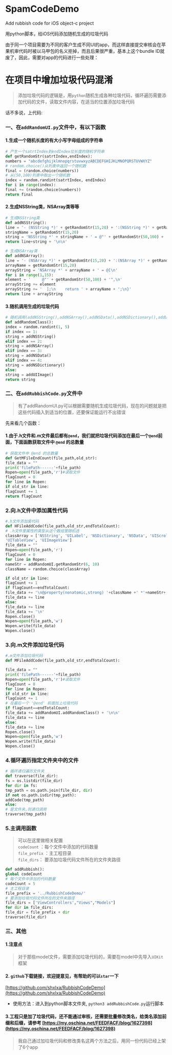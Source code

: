 # SpamCodeDemo
Add rubbish code for iOS object-c project

用python脚本，给iOS代码添加随机生成的垃圾代码

由于同一个项目需要为不同的客户生成不同UI的app，而这样直接提交审核会在苹果机审代码时被以马甲包的名义拒掉，而且后果很严重，基本上这个bundle ID就废了，因此，需要对app的代码进行一些处理：
# 在项目中增加垃圾代码混淆

>添加垃圾代码的逻辑是，用`python`随机生成各种垃圾代码，循环遍历需要添加代码的文件，读取文件内容，在适当的位置添加垃圾代码

话不多说，上代码:
### 一、在`addRandomUI.py`文件中，有以下函数
#### 1.生成一个随机长度的有大小写字母组成的字符串
```python
# 产生一个satrtIndex到endIndex位长度的随机字符串
def getRandomStr(satrtIndex,endIndex):
numbers = "abcdefghijklmnopqrstuvwxyzABCDEFGHIJKLMNOPQRSTUVWXYZ"
# random.choice()从列表中返回一个随机数
final = (random.choice(numbers))
# 从(50,100)列表中取出一个随机数
index = random.randint(satrtIndex, endIndex)
for i in range(index):
final += (random.choice(numbers))
return final
```
#### 2.生成NSString类，NSArray类等等
```python
# 生成NSString类
def addNSString():
line = '- (NSString *)' + getRandomStr(15,20) + ':(NSString *)' + getRandomStr(15,20) + ' {\n   '
stringName = getRandomStr(15,20)
string = 'NSString *' + stringName + ' = @"' + getRandomStr(50,100) + '";\n   return '+ stringName + ';\n}'
return line+string + '\n\n'

# 生成NSArray类
def addNSArray():
line = '- (NSArray *)' + getRandomStr(15,20) + ':(NSArray *)' + getRandomStr(15,20) + ' {\n   '
arrayName = getRandomStr(15,20)
arrayString = 'NSArray *' + arrayName + ' = @[\n'
for i in range(1,15):
element = '     @"' + getRandomStr(50,100) + '",\n'
arrayString += element
arrayString += '  ];\n    return ' + arrayName + ';\n}'
return line + arrayString
```

#### 3.随机调用生成的垃圾代码
```python
# 随机调用(addNSString(),addNSArray(),addNSData(),addNSDictionary(),addUIImage())中的某个函数
def addRandomClass():
index = random.randint(1, 5)
if index == 1:
string = addNSString()
elif index == 2:
string = addNSArray()
elif index == 3:
string = addNSData()
elif index == 4:
string = addNSDictionary()
else:
string = addUIImage()
return string
```

### 二、在`addRubbishCode.py`文件中
>有了addRandomUI.py可以根据需要随机生成垃圾代码，现在的问题就是把这些代码插入到适当的位置，还要保证能运行不出错误

先来看几个函数：
#### 1.由于.h文件和.m文件最后都有`@end`，我们就把垃圾代码添加在最后一个`@end`前面，下面函数获取文件中 `@end` 的总数量
```python
# 获取文件中 @end 的总数量
def GetMFileEndCount(file_path,old_str):
file_data = ""
print('filePath------'+file_path)
Ropen=open(file_path,'r')#读取文件
flagCount = 0
for line in Ropen:
if old_str in line:
flagCount += 1
return flagCount 
```

### 2.向.h文件中添加属性代码
```python
#.h文件添加废代码
def HFileAddCode(file_path,old_str,endTotalCount):
# .h文件里属性的类型从这个数组里随机选
classArray = ['NSString', 'UILabel', 'NSDictionary', 'NSData', 'UIScrollView', 'UIView', 'UITextView',
'UITableView', 'UIImageView']
file_data = ""
Ropen=open(file_path,'r')
flagCount = 0
for line in Ropen:
nameStr = addRandomUI.getRandomStr(6, 10)
className = random.choice(classArray)

if old_str in line:
flagCount += 1
if flagCount==endTotalCount:
file_data += '\n@property(nonatomic,strong) '+className +' *'+nameStr+';\n'
file_data += line
else:
file_data += line
file_data += '\n'
Ropen.close()
Wopen=open(file_path,'w')
Wopen.write(file_data)
Wopen.close()
```
### 3.向.m文件添加垃圾代码
```python
#.m文件添加垃圾代码
def MFileAddCode(file_path,old_str,endTotalCount):

file_data = ""
print('filePath------'+file_path)
Ropen=open(file_path,'r')#读取文件
flagCount = 0
for line in Ropen:
if old_str in line:
flagCount += 1
# 在最后一个 '@end' 前面加上垃圾代码
if flagCount==endTotalCount:
file_data += addRandomUI.addRandomClass() + '\n\n'
file_data += line
else:
file_data += line
Ropen.close()
Wopen=open(file_path,'w')
Wopen.write(file_data)
Wopen.close()
```

### 4.循环遍历指定文件夹中的文件
```python
# 循环递归遍历文件夹
def traverse(file_dir):
fs = os.listdir(file_dir)
for dir in fs:
tmp_path = os.path.join(file_dir, dir)
if not os.path.isdir(tmp_path):
addCode(tmp_path)
else:
# 是文件夹,则递归调用
traverse(tmp_path)
```

### 5.主调用函数
>可以在这里做相关配置  
>`codeCount` ：每个文件中添加的代码数量  
`file_prefix` ：主工程目录  
`file_dirs`： 要添加垃圾代码文件所在的文件夹路径

```python
def addRubbish():
global codeCount
# 每个文件中添加的代码数量
codeCount = 5
# 主工程目录
file_prefix = '../RubbishCodeDemo/'
# 要添加垃圾代码文件所在的文件夹路径
file_dirs = ['ViewControllers',"Views","Models"]
for dir in file_dirs:
file_dir = file_prefix + dir
traverse(file_dir)
```

### 三、其他
#### 1.注意点
>对于那些model文件，需要添加垃圾代码的，需要在model中先导入`UIKit`框架

#### 2. `github`下载链接，欢迎提意见，有帮助的可以`star`一下
[https://github.com/shxlxa/RubbishCodeDemo](https://github.com/shxlxa/RubbishCodeDemo)
- 使用方法：进入到python脚本文件夹, `python3 addRubbishCode.py`运行脚本

#### 3.工程只是加了垃圾代码，还不能通过审核，还需要批量修改类名，给类名添加前缀和后缀，请参考 [https://my.oschina.net/FEEDFACF/blog/1627398](https://my.oschina.net/FEEDFACF/blog/1627398)
>我自己通过加垃圾代码和修改类名这两个方法之后，用同一份代码已经上架了6个app

